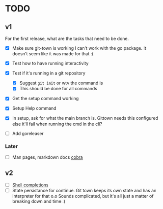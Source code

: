 # TODO

## v1

For the first release, what are the tasks that need to be done.

- [x] Make sure git-town is working
I can't work with the go package. It doesn't seem like it was made for that :(

- [x] Test how to have running interactivity
- [x] Test if it's running in a git repository
  - [x] Suggest `git init` or wtv the command is
  - [x] This should be done for all commands
- [x] Get the setup command working
- [x] Setup Help command
- [x] In setup, ask for what the main branch is. Gittown needs this configured else it'll fail when running the cmd in the cli?
- [ ] Add goreleaser

### Later

- [ ] Man pages, markdown docs [cobra](https://github.com/spf13/cobra/blob/main/site/content/docgen/_index.md)

## v2

- [ ] [Shell completions](https://github.com/spf13/cobra/blob/main/site/content/completions/_index.md)
- [ ] State persistance for continue. Git town keeps its own state and has an interpreter for that o.o Sounds complicated, but it's all just a matter of breaking down and time :)
